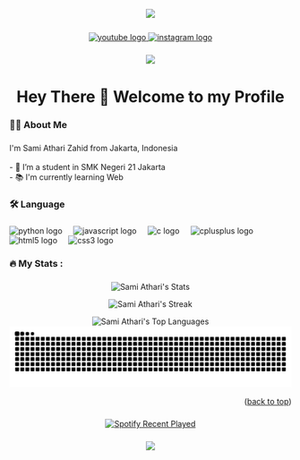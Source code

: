 <a name="readme-top"></a>

<div align="center">
  <img height="150" src="https://images.weserv.nl/?url=avatars.githubusercontent.com/u/74176356?v=4&h=300&w=300&fit=cover&mask=circle&maxage=7d"  />
</div>

###

<div align="center">
  <a href="https://www.youtube.com/channel/UCo1dFuTQfPrQpfPZfVdxR6g" target="_blank">
    <img src="https://img.shields.io/static/v1?message=Youtube&logo=youtube&label=&color=FF0000&logoColor=white&labelColor=&style=for-the-badge" height="25" alt="youtube logo"  />
  </a>
  <a href="https://www.instagram.com/samimuancap/profilecard/?igsh=aG9tY3g5N2RneDZy" target="_blank">
    <img src="https://img.shields.io/static/v1?message=Instagram&logo=instagram&label=&color=E4405F&logoColor=white&labelColor=&style=for-the-badge" height="25" alt="instagram logo"  />
  </a>
</div>

###

<div align="center">
  <img src="https://visitor-badge.laobi.icu/badge?page_id=sami-athari.sami-athari&"  />
</div>

###

<h1 align="center">Hey There 👋 Welcome to my Profile</h1>

###

<h3 align="left">👩‍💻  About Me</h3>

###

<p align="left">I'm Sami Athari Zahid from Jakarta, Indonesia<br><br>- 🔭 I’m a student in SMK Negeri 21 Jakarta<br>- 📚 I'm currently learning Web</p>

###

<h3 align="left">🛠 Language</h3>

###

<div align="left">
  <img src="https://cdn.jsdelivr.net/gh/devicons/devicon/icons/python/python-original.svg" height="40" alt="python logo"  />
  <img width="12" />
  <img src="https://cdn.jsdelivr.net/gh/devicons/devicon/icons/javascript/javascript-original.svg" height="40" alt="javascript logo"  />
  <img width="12" />
  <img src="https://cdn.jsdelivr.net/gh/devicons/devicon/icons/c/c-original.svg" height="40" alt="c logo"  />
  <img width="12" />
  <img src="https://cdn.jsdelivr.net/gh/devicons/devicon/icons/cplusplus/cplusplus-original.svg" height="40" alt="cplusplus logo"  />
  <img width="12" />
  <img src="https://cdn.jsdelivr.net/gh/devicons/devicon/icons/html5/html5-original.svg" height="40" alt="html5 logo"  />
  <img width="12" />
  <img src="https://cdn.jsdelivr.net/gh/devicons/devicon/icons/css3/css3-original.svg" height="40" alt="css3 logo"  />
</div>

###

<h3 align="left">🔥   My Stats :</h3>

###

<div align="center">
  
  ![Sami Athari's Stats](https://github-readme-stats.vercel.app/api?username=sami-athari&theme=blueberry&show_icons=true&hide_border=true&count_private=true)
  
  ![Sami Athari's Streak](https://github-readme-streak-stats.herokuapp.com/?user=sami-athari&theme=blueberry&hide_border=true)
  
  ![Sami Athari's Top Languages](https://github-readme-stats.vercel.app/api/top-langs/?username=sami-athari&theme=blueberry&show_icons=true&hide_border=true&layout=compact)
  <img src="https://raw.githubusercontent.com/sami-athari/sami-athari/output/snake.svg" alt="Snake animation" />
</div>
<p align="right">(<a href="#readme-top">back to top</a>)</p>

###

<div align="center">
  <a href="https://open.spotify.com/user/nsgwtn1gv7jnzgldrcx103w6n">
    <img src="https://spotify-recently-played-readme.vercel.app/api?user=nsgwtn1gv7jnzgldrcx103w6n&count=1" alt="Spotify Recent Played"/>
  </a>
</div>

###

<div align="center">
  <img src="https://profile-counter.glitch.me/sami-athari/count.svg?"  />
</div>

###

<div align="center>
  <img src="https://readme-typing-svg.demolab.com?font=Fira+Code&pause=1000&color=F7F7F7&random=false&width=435&lines=Aku+bukan+sepuh"/>
</div>
